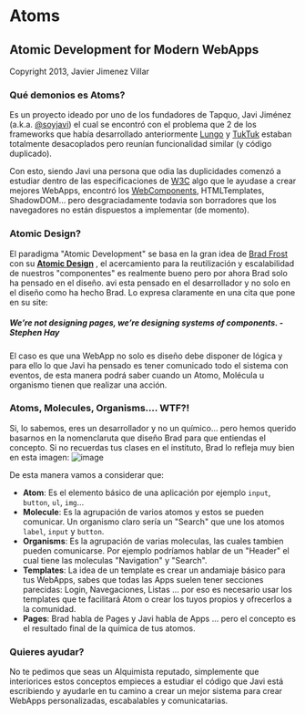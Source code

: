 # Atoms
## Atomic Development for Modern WebApps
Copyright 2013, Javier Jimenez Villar


### Qué demonios es Atoms?
Es un proyecto ideado por uno de los fundadores de Tapquo, Javi Jiménez (a.k.a. [@soyjavi](http://twitter.com/soyjavi)) el cual se encontró con el problema que 2 de los frameworks que había desarrollado anteriormente [Lungo](http://lungo.tapquo.com) y [TukTuk](http://tuktuk.tapquo.com) estaban totalmente desacoplados pero reunían funcionalidad similar (y código duplicado).

Con esto, siendo Javi una persona que odia las duplicidades comenzó a estudiar dentro de las especificaciones de [W3C](http://www.w3.org/) algo que le ayudase a crear mejores WebApps, encontró los [WebComponents](https://dvcs.w3.org/hg/webcomponents/raw-file/tip/explainer/index.html), HTMLTemplates, ShadowDOM… pero desgraciadamente todavia son borradores que los navegadores no están dispuestos a implementar (de momento).


### Atomic Design?

El paradigma "Atomic Development" se basa en la gran idea de [Brad Frost](http://bradfrostweb.com) con su [**Atomic Design**](http://bradfrostweb.com/blog/post/atomic-web-design/) , el acercamiento para la reutilización y escalabilidad de nuestros "componentes" es realmente bueno pero por ahora Brad solo ha pensado en el diseño. avi esta pensado en el desarrollador y no solo en el diseño como ha hecho Brad. Lo expresa claramente en una cita que pone en su site:

##### *We’re not designing pages, we’re designing systems of components.* - Stephen Hay

El caso es que una WebApp no solo es diseño debe disponer de lógica y para ello lo que Javi ha pensado es tener comunicado todo el sistema con eventos, de esta manera podrá saber cuando un Atomo, Molécula u organismo tienen que realizar una acción.


### Atoms, Molecules, Organisms…. WTF?!
Si, lo sabemos, eres un desarrollador y no un químico… pero hemos querido basarnos en la nomenclaruta que diseño Brad para que entiendas el concepto. Si no recuerdas tus clases en el instituto, Brad lo refleja muy bien en esta imagen:
![image](http://cdn.tapquo.com/images/atoms/atomic-design-process.png)

De esta manera vamos a considerar que:

* **Atom**: Es el elemento básico de una aplicación por ejemplo `input`, `button`, `ul`, `img`…
* **Molecule**: Es la agrupación de varios atomos y estos se pueden comunicar. Un organismo claro sería un "Search" que une los atomos `label`, `input` y `button`.
* **Organisms**: Es la agrupación de varias moleculas, las cuales tambien pueden comunicarse. Por ejemplo podríamos hablar de un "Header" el cual tiene las moleculas "Navigation" y "Search".
* **Templates**: La idea de un template es crear un andamiaje básico para tus WebApps, sabes que todas las Apps suelen tener secciones parecidas: Login, Navegaciones, Listas … por eso es necesario usar los templates que te facilitará Atom o crear los tuyos propios y ofrecerlos a la comunidad.
* **Pages**: Brad habla de Pages y Javi habla de Apps … pero el concepto es el resultado final de la química de tus atomos.


### Quieres ayudar?
No te pedimos que seas un Alquimista reputado, simplemente que interiorices estos conceptos empieces a estudiar el código que Javi está escribiendo y ayudarle en tu camino a crear un mejor sistema para crear WebApps personalizadas, escabalables y comunicatarias.
